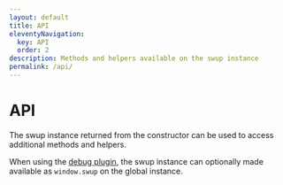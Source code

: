 ```yaml
---
layout: default
title: API
eleventyNavigation:
  key: API
  order: 2
description: Methods and helpers available on the swup instance
permalink: /api/
---
```


# API

The swup instance returned from the constructor can be used to access additional methods and helpers.

When using the [debug plugin](/plugins/debug-plugin/), the swup instance can optionally made available as `window.swup` on the global instance.
